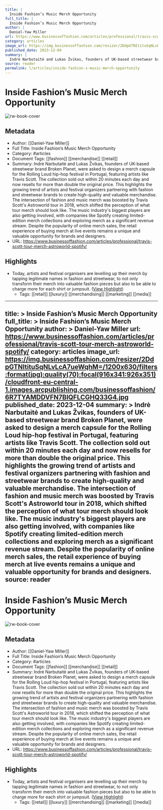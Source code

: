 ```yaml
---
title: |
  Inside Fashion’s Music Merch Opportunity
full_title: |
  Inside Fashion’s Music Merch Opportunity
author: |
  Daniel-Yaw Miller
url: https://www.businessoffashion.com/articles/professional/travis-scott-tour-merch-astroworld-spotify/
category: articles
image_url: https://img.businessoffashion.com/resizer/2DdpGTNItituSqNLvLcA7ueWqhM=/1200x630/filters:format(jpg):quality(70):focal(916x341:926x351)/cloudfront-eu-central-1.images.arcpublishing.com/businessoffashion/6R7TYAMDDVFN7BIQFLCGHQ33G4.jpg
published_date: 2023-12-04
summary: |
  Indrė Narbutaitė and Lukas Žvikas, founders of UK-based streetwear brand Broken Planet, were asked to design a merch capsule for the Rolling Loud hip-hop festival in Portugal, featuring artists like Travis Scott. The collection sold out within 20 minutes each day and now resells for more than double the original price. This highlights the growing trend of artists and festival organizers partnering with fashion and streetwear brands to create high-quality and valuable merchandise. The intersection of fashion and music merch was boosted by Travis Scott's Astroworld tour in 2018, which shifted the perception of what tour merch should look like. The music industry's biggest players are also getting involved, with companies like Spotify creating limited-edition merch collections and exploring merch as a significant revenue stream. Despite the popularity of online merch sales, the retail experience of buying merch at live events remains a unique and valuable opportunity for brands and designers.
source: reader
permalink: l/articles/inside-fashion-s-music-merch-opportunity
---
```

# Inside Fashion’s Music Merch Opportunity

![rw-book-cover](https://img.businessoffashion.com/resizer/2DdpGTNItituSqNLvLcA7ueWqhM=/1200x630/filters:format(jpg):quality(70):focal(916x341:926x351)/cloudfront-eu-central-1.images.arcpublishing.com/businessoffashion/6R7TYAMDDVFN7BIQFLCGHQ33G4.jpg)

## Metadata
- Author: [[Daniel-Yaw Miller]]
- Full Title: Inside Fashion’s Music Merch Opportunity
- Category: #articles
- Document Tags: [[fashion]] [[merchandise]] [[retail]] 
- Summary: Indrė Narbutaitė and Lukas Žvikas, founders of UK-based streetwear brand Broken Planet, were asked to design a merch capsule for the Rolling Loud hip-hop festival in Portugal, featuring artists like Travis Scott. The collection sold out within 20 minutes each day and now resells for more than double the original price. This highlights the growing trend of artists and festival organizers partnering with fashion and streetwear brands to create high-quality and valuable merchandise. The intersection of fashion and music merch was boosted by Travis Scott's Astroworld tour in 2018, which shifted the perception of what tour merch should look like. The music industry's biggest players are also getting involved, with companies like Spotify creating limited-edition merch collections and exploring merch as a significant revenue stream. Despite the popularity of online merch sales, the retail experience of buying merch at live events remains a unique and valuable opportunity for brands and designers.
- URL: https://www.businessoffashion.com/articles/professional/travis-scott-tour-merch-astroworld-spotify/

## Highlights
- Today, artists and festival organisers are levelling up their merch by tapping legitimate names in fashion and streetwear, to not only transform their merch into valuable fashion pieces but also to be able to charge more for each shirt or jumpsuit. ([View Highlight](https://read.readwise.io/read/01hmbxg4f5gk515p54ns4eh436))
    - Tags: [[retail]] [[luxury]] [[merchandising]] [[marketing]] [[media]] 


---
title: >
  Inside Fashion’s Music Merch Opportunity
full_title: >
  Inside Fashion’s Music Merch Opportunity
author: >
  Daniel-Yaw Miller
url: https://www.businessoffashion.com/articles/professional/travis-scott-tour-merch-astroworld-spotify/
category: articles
image_url: https://img.businessoffashion.com/resizer/2DdpGTNItituSqNLvLcA7ueWqhM=/1200x630/filters:format(jpg):quality(70):focal(916x341:926x351)/cloudfront-eu-central-1.images.arcpublishing.com/businessoffashion/6R7TYAMDDVFN7BIQFLCGHQ33G4.jpg
published_date: 2023-12-04
summary: >
  Indrė Narbutaitė and Lukas Žvikas, founders of UK-based streetwear brand Broken Planet, were asked to design a merch capsule for the Rolling Loud hip-hop festival in Portugal, featuring artists like Travis Scott. The collection sold out within 20 minutes each day and now resells for more than double the original price. This highlights the growing trend of artists and festival organizers partnering with fashion and streetwear brands to create high-quality and valuable merchandise. The intersection of fashion and music merch was boosted by Travis Scott's Astroworld tour in 2018, which shifted the perception of what tour merch should look like. The music industry's biggest players are also getting involved, with companies like Spotify creating limited-edition merch collections and exploring merch as a significant revenue stream. Despite the popularity of online merch sales, the retail experience of buying merch at live events remains a unique and valuable opportunity for brands and designers.
source: reader
---
# Inside Fashion’s Music Merch Opportunity

![rw-book-cover](https://img.businessoffashion.com/resizer/2DdpGTNItituSqNLvLcA7ueWqhM=/1200x630/filters:format(jpg):quality(70):focal(916x341:926x351)/cloudfront-eu-central-1.images.arcpublishing.com/businessoffashion/6R7TYAMDDVFN7BIQFLCGHQ33G4.jpg)

## Metadata
- Author: [[Daniel-Yaw Miller]]
- Full Title: Inside Fashion’s Music Merch Opportunity
- Category: #articles
- Document Tags: [[fashion]] [[merchandise]] [[retail]] 
- Summary: Indrė Narbutaitė and Lukas Žvikas, founders of UK-based streetwear brand Broken Planet, were asked to design a merch capsule for the Rolling Loud hip-hop festival in Portugal, featuring artists like Travis Scott. The collection sold out within 20 minutes each day and now resells for more than double the original price. This highlights the growing trend of artists and festival organizers partnering with fashion and streetwear brands to create high-quality and valuable merchandise. The intersection of fashion and music merch was boosted by Travis Scott's Astroworld tour in 2018, which shifted the perception of what tour merch should look like. The music industry's biggest players are also getting involved, with companies like Spotify creating limited-edition merch collections and exploring merch as a significant revenue stream. Despite the popularity of online merch sales, the retail experience of buying merch at live events remains a unique and valuable opportunity for brands and designers.
- URL: https://www.businessoffashion.com/articles/professional/travis-scott-tour-merch-astroworld-spotify/

## Highlights
- Today, artists and festival organisers are levelling up their merch by tapping legitimate names in fashion and streetwear, to not only transform their merch into valuable fashion pieces but also to be able to charge more for each shirt or jumpsuit. ([View Highlight](https://read.readwise.io/read/01hmbxg4f5gk515p54ns4eh436))
    - Tags: [[retail]] [[luxury]] [[merchandising]] [[marketing]] [[media]] 


